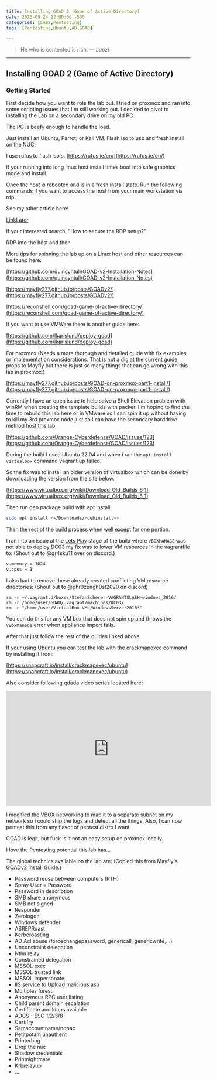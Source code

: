 ```yaml
---
title: Installing GOAD 2 (Game of Active Directory)
date: 2023-09-24 12:00:00 -500
categories: [LABS,Pentesting]
tags: [Pentesting,Ubuntu,AD,GOAD]

---
```


> He who is contented is rich.
> — <cite>Laozi</cite>

---

## Installing GOAD 2 (Game of Active Directory)

### Getting Started

First decide how you want to role the lab out. I tried on proxmox and ran into some scripting issues that I'm still working out. I decided to pivot to installing the Lab on a secondary drive on my old PC. 

The PC is beefy enough to handle the load. 

Just install an Ubuntu, Parrot, or Kali VM. Flash iso to usb and fresh install on the NUC. 

I use rufus to flash iso's.
[https://rufus.ie/en/](https://rufus.ie/en/)

If your running into long linux host install times boot into safe graphics mode and install. 

Once the host is rebooted and is in a fresh install state. Run the following commands if you want to access the host from your main workstation via rdp. 

See my other article here:

[LinkLater]()

If your interested search, "How to secure the RDP setup?"

RDP into the host and then 

More tips for spinning the lab up on a Linux host and other resources can be found here: 

[https://github.com/quincyntuli/GOAD-v2-Installation-Notes](https://github.com/quincyntuli/GOAD-v2-Installation-Notes)

[https://mayfly277.github.io/posts/GOADv2/](https://mayfly277.github.io/posts/GOADv2/)

[https://reconshell.com/goad-game-of-active-directory/](https://reconshell.com/goad-game-of-active-directory/)


If you want to use VMWare there is another guide here:

[https://github.com/lkarlslund/deploy-goad](https://github.com/lkarlslund/deploy-goad)

For proxmox (Needs a more thorough and detailed guide with fix examples or implementation considerations. That is not a dig at the current guide, props to Mayfly but there is just so many things that can go wrong with this lab in proxmox.) 

[https://mayfly277.github.io/posts/GOAD-on-proxmox-part1-install/](https://mayfly277.github.io/posts/GOAD-on-proxmox-part1-install/)

Currently I have an open issue to help solve a Shell Elevation problem with winRM when creating the template builds with packer. I'm hoping to find the time to rebuild this lab here or in VMware so I can spin it up without having to kill my 3rd proxmox node just so I can have the secondary harddrive method host this lab. 

[https://github.com/Orange-Cyberdefense/GOAD/issues/123](https://github.com/Orange-Cyberdefense/GOAD/issues/123)


During the build I used Ubuntu 22.04 and when i ran the `apt install virtualbox` command vagrant up failed. 

So the fix was to install an older version of virtualbox which can be done by downloading the version from the site below. 

[https://www.virtualbox.org/wiki/Download_Old_Builds_6_1](https://www.virtualbox.org/wiki/Download_Old_Builds_6_1)

Then run deb package build with apt install:

```bash
sudo apt install <~/Downloads/<debinstall>>
```

Then the rest of the build process when well except for one portion. 

I ran into an issue at the [Lets Play](https://github.com/quincyntuli/GOAD-v2-Installation-Notes#13-lets-play) stage of the build where `VBOXMANAGE` was not able to deploy DC03 my fix was to lower VM resources in the vagrantfile to: (Shout out to @gr4sku11 over on discord.)

```bash
v.memory = 1024
v.cpus = 1
```

I also had to remove these already created conflicting VM resource directories: (Shout out to @phr0zengh0st2020 on discord) 

```basb
rm -r ~/.vagrant.d/boxes/StefanScherer-VAGRANTSLASH-windows_2016/
rm -r /home/user/GOAD/.vagrant/machines/DC03/
rm -r "/home/user/VirtualBox VMs/WindowsServer2016*"
```

You can do this for any VM box that does not spin up and throws the `VBoxManage` error when appliance import fails.

After that just follow the rest of the guides linked above. 

If your using Ubuntu you can test the lab with the crackmapexec command by installing it from:

[https://snapcraft.io/install/crackmapexec/ubuntu](https://snapcraft.io/install/crackmapexec/ubuntu)

Also consider following qdada video series located here:

<iframe width="560" height="315" src="https://www.youtube.com/embed/videoseries?si=hDitx0MCP15zF0kr&amp;list=PLMl69W33-fZVO15OG1p_3RtSS8Bes4DHB" title="YouTube video player" frameborder="0" allow="accelerometer; autoplay; clipboard-write; encrypted-media; gyroscope; picture-in-picture; web-share" allowfullscreen></iframe>

I modified the VBOX networking to map it to a separate subnet on my network so i could ship the logs and detect all the things. Also, I can now pentest this from any flavor of pentest distro I want. 

GOAD is legit, but fuck is it not an easy setup on proxmox locally. 

I love the Pentesting potential this lab has...

The global technics available on the lab are: 
(Copied this from Mayfly's GOADv2 Install Guide.)

- Password reuse between computers (PTH)
- Spray User = Password
- Password in description
- SMB share anonymous
- SMB not signed
- Responder
- Zerologon
- Windows defender
- ASREPRoast
- Kerberoasting
- AD Acl abuse (forcechangepassword, genericall, genericwrite,…)
- Unconstraint delegation
- Ntlm relay
- Constrained delegation
- MSSQL exec
- MSSQL trusted link
- MSSQL impersonate
- IIS service to Upload malicious asp
- Multiples forest
- Anonymous RPC user listing
- Child parent domain escalation
- Certificate and ldaps avaiable
- ADCS - ESC 1/2/3/8
- Certifry
- Samaccountname/nopac
- Petitpotam unauthent
- Printerbug
- Drop the mic
- Shadow credentials
- Printnightmare
- Krbrelayup
- …














